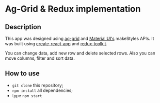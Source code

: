 # Ag-Grid & Redux implementation

## Description

This app was designed using [ag-grid](https://www.ag-grid.com/) and [Material UI's](https://material-ui.com/) makeStyles APIs.
It was built using [create-react-app](https://github.com/facebook/create-react-app) and [redux-toolkit](https://redux-toolkit.js.org/).

You can change data, add new row and delete selected rows.
Also you can move columns, filter and sort data.

## How to use

* `git clone` this repository;
* `npm install` all dependencies;
*  type `npm start`
